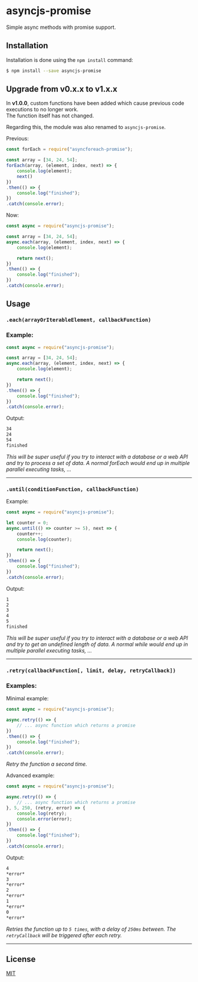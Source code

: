 # asyncjs-promise

Simple async methods with promise support.

## Installation

Installation is done using the `npm install` command:

```bash
$ npm install --save asyncjs-promise
```

## Upgrade from **v0.x.x** to **v1.x.x**

In **v1.0.0**, custom functions have been added which cause previous code executions to no longer work.  
The function itself has not changed.

Regarding this, the module was also renamed to `asyncjs-promise`.

Previous:
```js
const forEach = require("asyncforeach-promise");

const array = [34, 24, 54];
forEach(array, (element, index, next) => {
    console.log(element);
    next()
})
.then(() => {
    console.log("finished");
})
.catch(console.error);
```
Now:
```js
const async = require("asyncjs-promise");

const array = [34, 24, 54];
async.each(array, (element, index, next) => {
    console.log(element);

    return next();
})
.then(() => {
    console.log("finished");
})
.catch(console.error);
```
## Usage
### `.each(arrayOrIterableElement, callbackFunction)`
### Example:
```js
const async = require("asyncjs-promise");

const array = [34, 24, 54];
async.each(array, (element, index, next) => {
    console.log(element);

    return next();
})
.then(() => {
    console.log("finished");
})
.catch(console.error);
```
Output:
```bash
34
24
54
finished
```
*This will be super useful if you try to interact with a database or a web API and try to process a set of data.
A normal forEach would end up in multiple parallel executing tasks, ...*

---
### `.until(conditionFunction, callbackFunction)`
Example:
```js
const async = require("asyncjs-promise");

let counter = 0;
async.until(() => counter >= 5), next => {
    counter++;
    console.log(counter);

    return next();
})
.then(() => {
    console.log("finished");
})
.catch(console.error);
```
Output:
```bash
1
2
3
4
5
finished
```
*This will be super useful if you try to interact with a database or a web API and try to get an undefined length of data.
A normal while would end up in multiple parallel executing tasks, ...*

---
### `.retry(callbackFunction[, limit, delay, retryCallback])`
### Examples:
Minimal example:
```js
const async = require("asyncjs-promise");

async.retry(() => {
    // ... async function which returns a promise
})
.then(() => {
    console.log("finished");
})
.catch(console.error);
```
*Retry the function a second time.*

Advanced example:
```js
const async = require("asyncjs-promise");

async.retry(() => {
    // ... async function which returns a promise
}, 5, 250, (retry, error) => {
    console.log(retry);
    console.error(error);
})
.then(() => {
    console.log("finished");
})
.catch(console.error);
```
Output:
```bash
4
*error*
3
*error*
2
*error*
1
*error*
0
*error*
```
*Retries the function up to `5 times`, with a delay of `250ms` between. The `retryCallback` will be triggered after each retry.*

---
## License

[MIT](LICENSE)